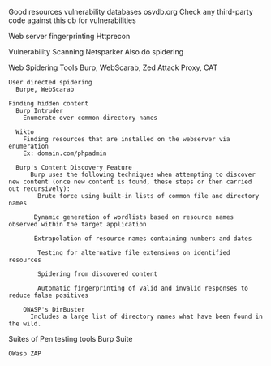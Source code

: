 Good resources
  vulnerability databases
    osvdb.org
      Check any third-party code against this db for vulnerabilities

  Web server fingerprinting
    Httprecon

  Vulnerability Scanning
    Netsparker
      Also do spidering

  Web Spidering Tools
    Burp, WebScarab, Zed Attack Proxy, CAT

    User directed spidering
      Burpe, WebScarab

    Finding hidden content
      Burp Intruder
        Enumerate over common directory names

      Wikto
        Finding resources that are installed on the webserver via enumeration
        Ex: domain.com/phpadmin

      Burp's Content Discovery Feature
          Burp uses the following techniques when attempting to discover new content (once new content is found, these steps or then carried out recursively):
            Brute force using built-in lists of common file and directory names

           Dynamic generation of wordlists based on resource names observed within the target application

           Extrapolation of resource names containing numbers and dates

            Testing for alternative file extensions on identified resources

            Spidering from discovered content

            Automatic fingerprinting of valid and invalid responses to reduce false positives

        OWASP's DirBuster
          Includes a large list of directory names what have been found in the wild.


  Suites of Pen testing tools
    Burp Suite
      
    OWasp ZAP